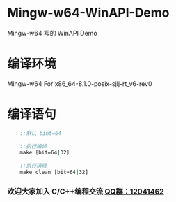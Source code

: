 # Mingw-w64-WinAPI-Demo
Mingw-w64 写的 WinAPI Demo
# 编译环境
Mingw-w64  For  x86_64-8.1.0-posix-sjlj-rt_v6-rev0
# 编译语句

```cmd
	::默认 bint=64
	
	::执行编译
	make [bit=64|32]
	
	::执行清理
	make clean [bit=64|32]
```

### 欢迎大家加入 C/C++编程交流 [QQ群：12041462](//shang.qq.com/wpa/qunwpa?idkey=35e2aa5eaef3fa3df90c3f6887fd1624e0b7d7522a35b041894c478948ab6b0b "QQ群：12041462")



<script>
var aTagArr = [].slice.apply(document.getElementsByTagName("a"));aTagArr.forEach(function (e, i) {e.href.indexOf("_blank") > -1 ? e.target = "_blank" : null;});
</script>

